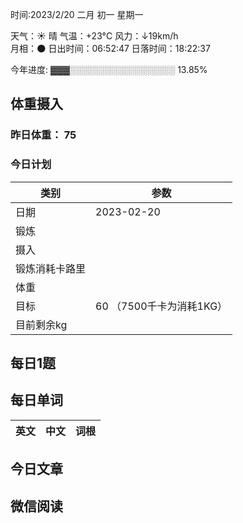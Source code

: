 

时间:2023/2/20 二月 初一 星期一

天气：☀️   晴 气温：+23°C 风力：↓19km/h  
月相：🌑 日出时间：06:52:47 日落时间：18:22:37

今年进度: ▓▓▓░░░░░░░░░░░░░░░░░ 13.85%

## 体重摄入

### 昨日体重： 75
### 今日计划
| 类别           | 参数                    |
| -------------- | ----------------------- |
| 日期           | 2023-02-20               |
| 锻炼           |               |
| 摄入           |  |
| 锻炼消耗卡路里 | |
| 体重           |                        |
| 目标           | 60      （7500千卡为消耗1KG）                |
| 目前剩余kg               |                          |



## 每日1题


## 每日单词

| 英文       | 中文       |词根|
| ---------- | ---------- | ---|


## 今日文章



## 微信阅读

<!-- start of weread -->

<!-- end of weread -->
